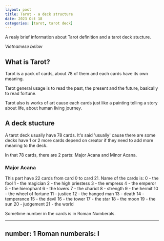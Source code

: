 ```yaml
---
layout: post
title: Tarot - a deck structure
date: 2023 Oct 18
categories: [tarot, tarot deck]
---
```


A realy brief information about Tarot definition and a tarot deck stucture.

*Vietnamese below*

## What is Tarot?

<!-- [picture of tarot decks] -->

Tarot is a pack of cards, about 78 of them and each cards have its own meaning. <br>

Tarot general usage is to read the past, the present and the future, basically to read fortune. <br>

Tarot also is works of art cause each cards just like a painting telling a story about life, about human living journey. <br>

## A deck stucture

A tarot deck usually have 78 cards. 
It's said 'usually' cause there are some decks have 1 or 2 more cards depend on creator if they need to add more meaning to the deck. <br>

In that 78 cards, there are 2 parts: Major Acana and Minor Acana.<br>

### Major Acana

This part have 22 cards from card 0 to card 21. Name of the cards is:
0 - the fool
1 - the magician
2 - the high priestess
3 - the empress
4 - the emperor
5 - the hierophant
6 - the lovers
7 - the chariot
8 - strength
9 - the hermit
10 - the wheel of fortune
11 - justice
12 - the hanged man
13 - death
14 - temperance
15 - the devil
16 - the tower
17 - the star
18 - the moon
19 - the sun
20 - judgement 
21 - the world

Sometime number in the cards is in Roman Numberals.

---
number: 1
Roman numberals: I
--- 